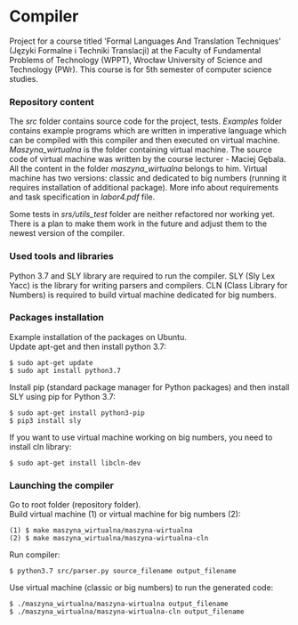 # Compiler
Project for a course titled 'Formal Languages And Translation Techniques'
(Języki Formalne i Techniki Translacji) at the Faculty of Fundamental Problems of Technology (WPPT), 
Wrocław University of Science and Technology (PWr). This course is for 5th semester of computer science
studies.

### Repository content
The _src_ folder contains source code for the project, tests. _Examples_ folder 
contains example programs which are written in imperative language which can
be compiled with this compiler and then executed on virtual machine.
_Maszyna_wirtualna_ is the folder containing virtual machine.
The source code of virtual machine was written by the course lecturer - Maciej
Gębala. All the content in the folder _maszyna_wirtualna_ belongs to him.
Virtual machine has two versions: classic and dedicated to big numbers (running
it requires installation of additional package). More info about
requirements and task specification in _labor4.pdf_ file.  
 
Some tests in _srs/utils_test_ folder are neither refactored nor working yet. There is a plan 
to make them work in the future and adjust them to the newest version of the
compiler.


### Used tools and libraries
Python 3.7 and SLY library are required to run the compiler.
SLY (Sly Lex Yacc) is the library for writing parsers and compilers.
CLN (Class Library for Numbers) is required to build virtual machine dedicated for big numbers.

### Packages installation
Example installation of the packages on Ubuntu.  
Update apt-get and then install python 3.7:
```
$ sudo apt-get update
$ sudo apt install python3.7
```
Install pip (standard package manager for Python packages) and then install SLY using pip for Python 3.7:
```
$ sudo apt-get install python3-pip
$ pip3 install sly
```
If you want to use virtual machine working on big numbers, you need to install cln library:
```
$ sudo apt-get install libcln-dev
```  


### Launching the compiler
Go to root folder (repository folder).  
Build virtual machine (1) or virtual machine for big numbers (2):
```
(1) $ make maszyna_wirtualna/maszyna-wirtualna
(2) $ make maszyna_wirtualna/maszyna-wirtualna-cln
```
Run compiler:
```
$ python3.7 src/parser.py source_filename output_filename
```
Use virtual machine (classic or big numbers) to run the generated code:
```
$ ./maszyna_wirtualna/maszyna-wirtualna output_filename
$ ./maszyna_wirtualna/maszyna-wirtualna-cln output_filename
```
